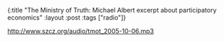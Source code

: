 {:title "The Ministry of Truth: Michael Albert excerpt about participatory economics"
:layout :post
:tags  ["radio"]}

<http://www.szcz.org/audio/tmot_2005-10-06.mp3>

